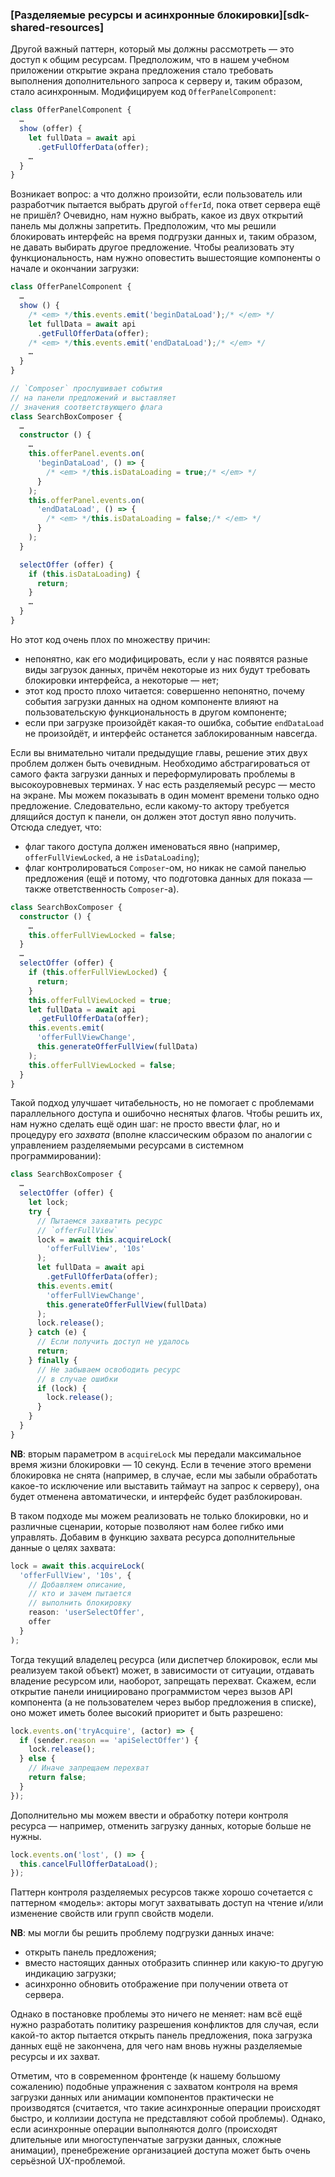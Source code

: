 ### [Разделяемые ресурсы и асинхронные блокировки][sdk-shared-resources]

Другой важный паттерн, который мы должны рассмотреть — это доступ к общим ресурсам. Предположим, что в нашем учебном приложении открытие экрана предложения стало требовать выполнения дополнительного запроса к серверу и, таким образом, стало асинхронным. Модифицируем код `OfferPanelComponent`:

```typescript
class OfferPanelComponent {
  …
  show (offer) {
    let fullData = await api
      .getFullOfferData(offer);
    …
  }
}
```

Возникает вопрос: а что должно произойти, если пользователь или разработчик пытается выбрать другой `offerId`, пока ответ сервера ещё не пришёл? Очевидно, нам нужно выбрать, какое из двух открытий панель мы должны запретить. Предположим, что мы решили блокировать интерфейс на время подгрузки данных и, таким образом, не давать выбирать другое предложение. Чтобы реализовать эту функциональность, нам нужно оповестить вышестоящие компоненты о начале и окончании загрузки:

```typescript
class OfferPanelComponent {
  …
  show () {
    /* <em> */this.events.emit('beginDataLoad');/* </em> */
    let fullData = await api
      .getFullOfferData(offer);
    /* <em> */this.events.emit('endDataLoad');/* </em> */
    …
  }
}
```

```typescript
// `Composer` прослушивает события
// на панели предложений и выставляет
// значения соответствующего флага
class SearchBoxComposer {
  …
  constructor () {
    …
    this.offerPanel.events.on(
      'beginDataLoad', () => {
        /* <em> */this.isDataLoading = true;/* </em> */
      }
    );
    this.offerPanel.events.on(
      'endDataLoad', () => {
        /* <em> */this.isDataLoading = false;/* </em> */
      }
    );
  }

  selectOffer (offer) {
    if (this.isDataLoading) {
      return;
    }
    …
  }
}
```

Но этот код очень плох по множеству причин:
  * непонятно, как его модифицировать, если у нас появятся разные виды загрузок данных, причём некоторые из них будут требовать блокировки интерфейса, а некоторые — нет;
  * этот код просто плохо читается: совершенно непонятно, почему события загрузки данных на одном компоненте влияют на пользовательскую функциональность в другом компоненте;
  * если при загрузке произойдёт какая-то ошибка, событие `endDataLoad` не произойдёт, и интерфейс останется заблокированным навсегда.

Если вы внимательно читали предыдущие главы, решение этих двух проблем должен быть очевидным. Необходимо абстрагироваться от самого факта загрузки данных и переформулировать проблемы в высокоуровневых терминах. У нас есть разделяемый ресурс — место на экране. Мы можем показывать в один момент времени только одно предложение. Следовательно, если какому-то актору требуется длящийся доступ к панели, он должен этот доступ явно получить. Отсюда следует, что:
 * флаг такого доступа должен именоваться явно (например, `offerFullViewLocked`, а не `isDataLoading`);
 * флаг контролироваться `Composer`-ом, но никак не самой панелью предложения (ещё и потому, что подготовка данных для показа — также ответственность `Composer`-а).

```typescript
class SearchBoxComposer {
  constructor () {
    …
    this.offerFullViewLocked = false;
  }
  …
  selectOffer (offer) {
    if (this.offerFullViewLocked) {
      return;
    }
    this.offerFullViewLocked = true;
    let fullData = await api
      .getFullOfferData(offer);
    this.events.emit(
      'offerFullViewChange',
      this.generateOfferFullView(fullData)
    );
    this.offerFullViewLocked = false;
  }
}
```

Такой подход улучшает читабельность, но не помогает с проблемами параллельного доступа и ошибочно неснятых флагов. Чтобы решить их, нам нужно сделать ещё один шаг: не просто ввести флаг, но и процедуру его *захвата* (вполне классическим образом по аналогии с управлением разделяемыми ресурсами в системном программировании):

```typescript
class SearchBoxComposer {
  …
  selectOffer (offer) {
    let lock;
    try {
      // Пытаемся захватить ресурс
      // `offerFullView`
      lock = await this.acquireLock(
        'offerFullView', '10s'
      );
      let fullData = await api
        .getFullOfferData(offer);
      this.events.emit(
        'offerFullViewChange',
        this.generateOfferFullView(fullData)
      );
      lock.release();
    } catch (e) {
      // Если получить доступ не удалось
      return;
    } finally {
      // Не забываем освободить ресурс
      // в случае ошибки
      if (lock) {
        lock.release();
      }
    }
  }
}
```

**NB**: вторым параметром в `acquireLock` мы передали максимальное время жизни блокировки — 10 секунд. Если в течение этого времени блокировка не снята (например, в случае, если мы забыли обработать какое-то исключение или выставить таймаут на запрос к серверу), она будет отменена автоматически, и интерфейс будет разблокирован.

В таком подходе мы можем реализовать не только блокировки, но и различные сценарии, которые позволяют нам более гибко ими управлять. Добавим в функцию захвата ресурса дополнительные данные о целях захвата:

```typescript
lock = await this.acquireLock(
  'offerFullView', '10s', {
    // Добавляем описание,
    // кто и зачем пытается
    // выполнить блокировку
    reason: 'userSelectOffer',
    offer
  }
);
```

Тогда текущий владелец ресурса (или диспетчер блокировок, если мы реализуем такой объект) может, в зависимости от ситуации, отдавать владение ресурсом или, наоборот, запрещать перехват. Скажем, если открытие панели инициировано программистом через вызов API компонента (а не пользователем через выбор предложения в списке), оно может иметь более высокий приоритет и быть разрешено:

```typescript
lock.events.on('tryAcquire', (actor) => {
  if (sender.reason == 'apiSelectOffer') {
    lock.release();
  } else {
    // Иначе запрещаем перехват
    return false;
  }
});
```

Дополнительно мы можем ввести и обработку потери контроля ресурса — например, отменить загрузку данных, которые больше не нужны.

```typescript
lock.events.on('lost', () => {
  this.cancelFullOfferDataLoad();
});
```

Паттерн контроля разделяемых ресурсов также хорошо сочетается с паттерном «модель»: акторы могут захватывать доступ на чтение и/или изменение свойств или групп свойств модели.

**NB**: мы могли бы решить проблему подгрузки данных иначе:
  * открыть панель предложения;
  * вместо настоящих данных отобразить спиннер или какую-то другую индикацию загрузки;
  * асинхронно обновить отображение при получении ответа от сервера.

Однако в постановке проблемы это ничего не меняет: нам всё ещё нужно разработать политику разрешения конфликтов для случая, если какой-то актор пытается открыть панель предложения, пока загрузка данных ещё не закончена, для чего нам вновь нужны разделяемые ресурсы и их захват.

Отметим, что в современном фронтенде (к нашему большому сожалению) подобные упражнения с захватом контроля на время загрузки данных или анимации компонентов практически не производятся (считается, что такие асинхронные операции происходят быстро, и коллизии доступа не представляют собой проблемы). Однако, если асинхронные операции выполняются долго (происходят длительные или многоступенчатые загрузки данных, сложные анимации), пренебрежение организацией доступа может быть очень серьёзной UX-проблемой.